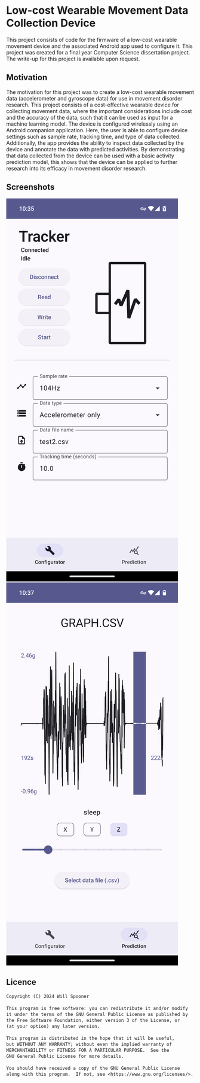# Low-cost Wearable Movement Data Collection Device

This project consists of code for the firmware of a low-cost wearable movement device and the associated Android app used to configure it. This project was created for a final year Computer Science dissertation project. The write-up for this project is available upon request.

## Motivation
The motivation for this project was to create a low-cost wearable movement data (accelerometer and gyroscope data) for use in movement disorder research. This project consists of a cost-effective wearable device for collecting movement data, where the important considerations include cost and the accuracy of the data, such that it can be used as input for a machine learning model. The device is configured wirelessly using an Android companion application. Here, the user is able to configure device settings such as sample rate, tracking time, and type of data collected. Additionally, the app provides the ability to inspect data collected by the device and annotate the data with predicted activities. By demonstrating that data collected from the device can be used with a basic activity prediction model, this shows that the device can be applied to further research into its efficacy in movement disorder research.

## Screenshots

![Configuring the device](screenshots/screenshot-1.png)
![Making predictions](screenshots/screenshot-2.png)

## Licence

```
Copyright (C) 2024 Will Spooner

This program is free software: you can redistribute it and/or modify
it under the terms of the GNU General Public License as published by
the Free Software Foundation, either version 3 of the License, or
(at your option) any later version.

This program is distributed in the hope that it will be useful,
but WITHOUT ANY WARRANTY; without even the implied warranty of
MERCHANTABILITY or FITNESS FOR A PARTICULAR PURPOSE.  See the
GNU General Public License for more details.

You should have received a copy of the GNU General Public License
along with this program.  If not, see <https://www.gnu.org/licenses/>.
```
